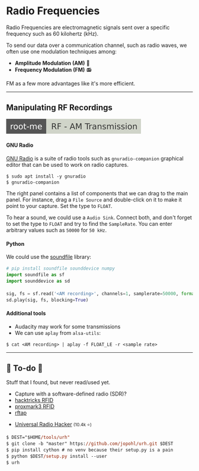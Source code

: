 # Radio Frequencies

<div class="row row-cols-lg-2"><div>

Radio Frequencies are electromagnetic signals sent over a specific frequency such as 60 kilohertz (kHz).

To send our data over a communication channel, such as radio waves, we often use one modulation techniques among:

* **Amplitude Modulation (AM)** 📢
* **Frequency Modulation (FM)** 📻

FM as a few more advantages like it's more efficient.
</div><div>
</div></div>

<hr class="sep-both">

## Manipulating RF Recordings

[![rf_am_transmission](../../../../cybersecurity/_badges/rootme/network/rf_am_transmission.svg)](https://www.root-me.org/en/Challenges/Network/RF-AM-Transmission)

<div class="row row-cols-lg-2"><div>

#### GNU Radio

[GNU Radio](https://www.gnuradio.org/) is a suite of radio tools such as `gnuradio-companion` graphical editor that can be used to work on radio captures.

```shell!
$ sudo apt install -y gnuradio
$ gnuradio-companion
```

The right panel contains a list of components that we can drag to the main panel. For instance, drag a `File Source` and double-click on it to make it point to your capture. Set the type to `FLOAT`.

To hear a sound, we could use a `Audio Sink`. Connect both, and don't forget to set the type to `FLOAT` and try to find the `SampleRate`. You can enter arbitrary values such as `50000` for `50 kHz`.
</div><div>

#### Python

We could use the [soundfile](https://python-soundfile.readthedocs.io/) library:

```py
# pip install soundfile sounddevice numpy
import soundfile as sf
import sounddevice as sd

sig, fs = sf.read('<AM recording>', channels=1, samplerate=50000, format='RAW', subtype='FLOAT', endian='LITTLE')
sd.play(sig, fs, blocking=True)
```

#### Additional tools

* Audacity may work for some transmissions
* We can use `aplay` from `alsa-utils`:

```shell!
$ cat <AM recording> | aplay -f FLOAT_LE -r <sample rate>
```
</div></div>

<hr class="sep-both">

## 👻 To-do 👻

Stuff that I found, but never read/used yet.

<div class="row row-cols-lg-2"><div>

* Capture with a software-defined radio (SDR)?
* [hacktricks RFID](https://book.hacktricks.xyz/todo/radio-hacking/pentesting-rfid)
* [proxmark3 RFID](https://github.com/Proxmark/proxmark3)
* [rftap](https://rftap.github.io/)
</div><div>

* [Universal Radio Hacker](https://github.com/jopohl/urh) <small>(10.4k ⭐)</small>

```ps
$ DEST="$HOME/tools/urh"
$ git clone -b "master" https://github.com/jopohl/urh.git $DEST
$ pip install cython # no venv because their setup.py is a pain
$ python $DEST/setup.py install --user
$ urh
```
</div></div>
